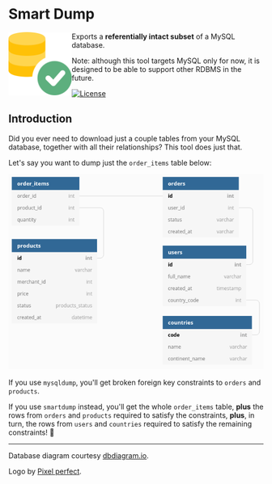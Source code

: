 # Smart Dump

<img src="https://raw.githubusercontent.com/BenMorel/smartdump/master/logo.svg" alt="" align="left" height="125">

Exports a **referentially intact subset** of a MySQL database.

Note: although this tool targets MySQL only for now, it is designed to be able to support other RDBMS in the future.

[![License](https://img.shields.io/badge/license-MIT-blue.svg)](http://opensource.org/licenses/MIT)

## Introduction

Did you ever need to download just a couple tables from your MySQL database, together with all their relationships?
This tool does just that.

Let's say you want to dump just the `order_items` table below:

<img src="https://raw.githubusercontent.com/BenMorel/smartdump/master/diagram.png" alt="">

If you use `mysqldump`, you'll get broken foreign key constraints to `orders` and `products`.

If you use `smartdump` instead, you'll get the whole `order_items` table, **plus** the rows from `orders` and `products` required to satisfy the constraints, **plus**, in turn, the rows from `users` and `countries` required to satisfy the remaining constraints! 💪

---

Database diagram courtesy [dbdiagram.io](https://dbdiagram.io/).

Logo by [Pixel perfect](https://www.flaticon.com/authors/pixel-perfect).
